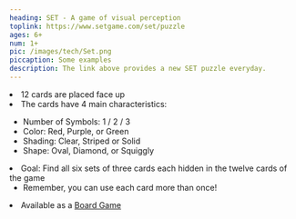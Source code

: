 ```yaml
---
heading: SET - A game of visual perception
toplink: https://www.setgame.com/set/puzzle
ages: 6+
num: 1+
pic: /images/tech/Set.png
piccaption: Some examples
description: The link above provides a new SET puzzle everyday. 
---
```


<li>12 cards are placed face up </li>
<li>The cards have 4 main characteristics:</li>

<ul class="italicl2">
    <li>Number of Symbols: 1 / 2 / 3</li>
    <li>Color: Red, Purple, or Green</li>
    <li>Shading: Clear, Striped or Solid </li>
    <li>Shape: Oval, Diamond, or Squiggly</li>
</ul>
<li>Goal: Find all six sets of three cards each hidden in the twelve cards of the game
    <ul class="italicl2"><li>Remember, you can use each card more than once!</li></ul>
</li>
<li>Available as a <a href="https://smile.amazon.com/SET-Family-Game-Visual-Perception/dp/B00000IV34/">Board Game</a></li>